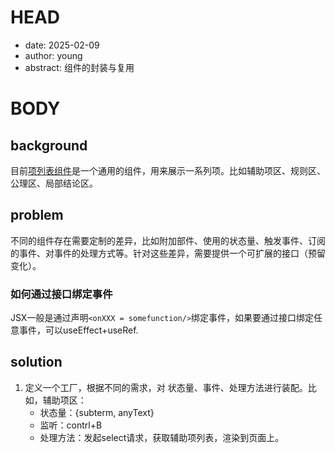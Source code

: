 # HEAD
- date: 2025-02-09
- author: young
- abstract: 组件的封装与复用
  
# BODY

## background
目前[项列表组件](../main/workarea/views/components/common/TermMapArea.js)是一个通用的组件，用来展示一系列项。比如辅助项区、规则区、公理区、局部结论区。

## problem
不同的组件存在需要定制的差异，比如附加部件、使用的状态量、触发事件、订阅的事件、对事件的处理方式等。针对这些差异，需要提供一个可扩展的接口（预留变化）。
### 如何通过接口绑定事件
JSX一般是通过声明`<onXXX = somefunction/>`绑定事件，如果要通过接口绑定任意事件，可以useEffect+useRef.


## solution
1. 定义一个工厂，根据不同的需求，对 状态量、事件、处理方法进行装配。比如，辅助项区：
    - 状态量：{subterm, anyText}
    - 监听：contrl+B
    - 处理方法：发起select请求，获取辅助项列表，渲染到页面上。


